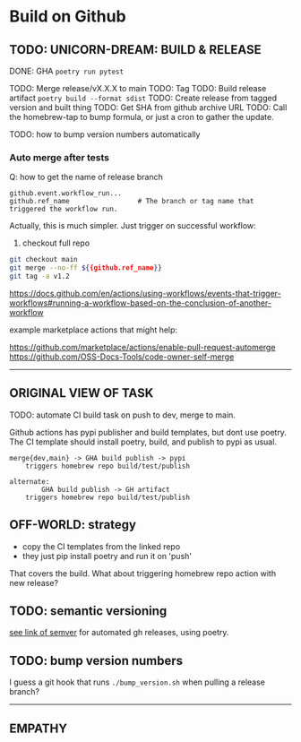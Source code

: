# Build on Github

## TODO: UNICORN-DREAM: BUILD & RELEASE
DONE: GHA `poetry run pytest`

TODO: Merge release/vX.X.X to main
TODO: Tag
TODO: Build release artifact `poetry build --format sdist`
TODO: Create release from tagged version and built thing
TODO: Get SHA from github archive URL
TODO: Call the homebrew-tap to bump formula, or just a cron to gather the update.

TODO: how to bump version numbers automatically


### Auto merge after tests
Q: how to get the name of release branch

    github.event.workflow_run...
    github.ref_name		            # The branch or tag name that triggered the workflow run.


Actually, this is much simpler. Just trigger on successful workflow:

1. checkout full repo
```sh
git checkout main
git merge --no-ff ${{github.ref_name}}
git tag -a v1.2
```

https://docs.github.com/en/actions/using-workflows/events-that-trigger-workflows#running-a-workflow-based-on-the-conclusion-of-another-workflow


example marketplace actions that might help:

https://github.com/marketplace/actions/enable-pull-request-automerge
https://github.com/OSS-Docs-Tools/code-owner-self-merge



----------
## ORIGINAL VIEW OF TASK
TODO: automate CI build task on push to dev, merge to main.

Github actions has pypi publisher and build templates, but dont use poetry.
The CI template should install poetry, build, and publish to pypi as usual.

    merge{dev,main} -> GHA build publish -> pypi
        triggers homebrew repo build/test/publish

    alternate:
            GHA build publish -> GH artifact
        triggers homebrew repo build/test/publish

## OFF-WORLD: strategy
* copy the CI templates from the linked repo
* they just pip install poetry and run it on 'push'

That covers the build. What about triggering homebrew repo action with new release?

## TODO: semantic versioning
[see link of semver][semantic release] for automated gh releases, using poetry.

## TODO: bump version numbers
I guess a git hook that runs `./bump_version.sh` when pulling a release branch?

----------
## EMPATHY
[example: gha poetry]: https://github.com/marketplace/actions/python-poetry-action

[example2: gha poetry]: https://github.com/ppeetteerrs/simple-poetry

[semantic release]: https://mestrak.com/blog/semantic-release-with-python-poetry-github-actions-20nn

[GHA desertislandutils publish python package on release]: https://github.com/mahiki/desertislandutils/actions/new?category=none&query=python
